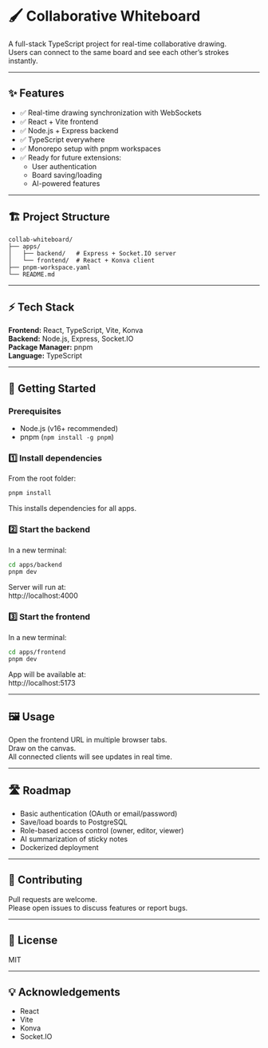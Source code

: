 # 🖌️ Collaborative Whiteboard

A full-stack TypeScript project for real-time collaborative drawing.  
Users can connect to the same board and see each other’s strokes instantly.

---

## ✨ Features

- ✅ Real-time drawing synchronization with WebSockets  
- ✅ React + Vite frontend  
- ✅ Node.js + Express backend  
- ✅ TypeScript everywhere  
- ✅ Monorepo setup with pnpm workspaces  
- ✅ Ready for future extensions:
  - User authentication
  - Board saving/loading
  - AI-powered features

---

## 🏗️ Project Structure

```
collab-whiteboard/
├── apps/
│   ├── backend/   # Express + Socket.IO server
│   └── frontend/  # React + Konva client
├── pnpm-workspace.yaml
└── README.md
```

---

## ⚡ Tech Stack

**Frontend:** React, TypeScript, Vite, Konva  
**Backend:** Node.js, Express, Socket.IO  
**Package Manager:** pnpm  
**Language:** TypeScript

---

## 🚀 Getting Started

### Prerequisites

- Node.js (v16+ recommended)
- pnpm (`npm install -g pnpm`)

### 1️⃣ Install dependencies

From the root folder:

```sh
pnpm install
```

This installs dependencies for all apps.

### 2️⃣ Start the backend

In a new terminal:

```sh
cd apps/backend
pnpm dev
```

Server will run at:  
http://localhost:4000

### 3️⃣ Start the frontend

In a new terminal:

```sh
cd apps/frontend
pnpm dev
```

App will be available at:  
http://localhost:5173

---

## 🖼️ Usage

Open the frontend URL in multiple browser tabs.  
Draw on the canvas.  
All connected clients will see updates in real time.

---

## 🛣️ Roadmap

- Basic authentication (OAuth or email/password)
- Save/load boards to PostgreSQL
- Role-based access control (owner, editor, viewer)
- AI summarization of sticky notes
- Dockerized deployment

---

## 🤝 Contributing

Pull requests are welcome.  
Please open issues to discuss features or report bugs.

---

## 📄 License

MIT

---

## 💡 Acknowledgements

- React
- Vite
- Konva
- Socket.IO
